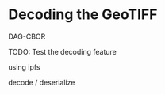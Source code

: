# Decoding the GeoTIFF

DAG-CBOR

TODO: Test the decoding feature 

using ipfs 

decode / deserialize

